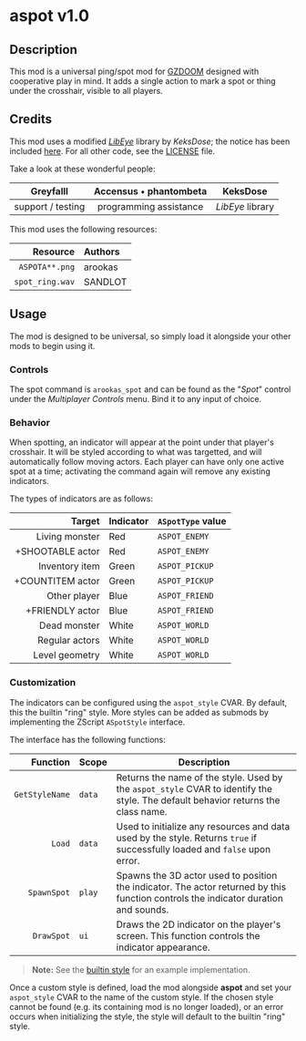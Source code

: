 
# aspot v1.0

## Description

This mod is a universal ping/spot mod for [GZDOOM](https://zdoom.org/index) designed with cooperative play in mind.
It adds a single action to mark a spot or thing under the crosshair, visible to all players.

## Credits

This mod uses a modified [_LibEye_](https://forum.zdoom.org/viewtopic.php?f=105&t=64566) library by _KeksDose_;
the notice has been included [here](./zscript/arookas/spot/projection.txt).
For all other code, see the [LICENSE](./LICENSE.md) file.

Take a look at these wonderful people:

| **Greyfalll** | **Accensus** &bullet; **phantombeta** | **KeksDose** |
|:-:|:-:|:-:|
| support / testing | programming assistance | _LibEye_ library |

This mod uses the following resources:

| Resource | Authors |
|---------:|:-------|
| `ASPOTA**.png` | arookas |
| `spot_ring.wav` | SANDLOT |

## Usage

The mod is designed to be universal, so simply load it alongside your other mods to begin using it.

### Controls

The spot command is `arookas_spot` and can be found as the "_Spot_" control under the _Multiplayer Controls_ menu.
Bind it to any input of choice.

### Behavior

When spotting, an indicator will appear at the point under that player's crosshair.
It will be styled according to what was targetted, and will automatically follow moving actors.
Each player can have only one active spot at a time; activating the command again will remove any existing indicators.

The types of indicators are as follows:

| Target | Indicator | `ASpotType` value |
|-------:|:----------|-------------------|
| Living monster | Red | `ASPOT_ENEMY` |
| +SHOOTABLE actor | Red | `ASPOT_ENEMY` |
| Inventory item | Green | `ASPOT_PICKUP` |
| +COUNTITEM actor | Green | `ASPOT_PICKUP` |
| Other player | Blue | `ASPOT_FRIEND` |
| +FRIENDLY actor | Blue | `ASPOT_FRIEND` |
| Dead monster | White | `ASPOT_WORLD ` |
| Regular actors | White | `ASPOT_WORLD`     |
| Level geometry | White | `ASPOT_WORLD`     |

### Customization

The indicators can be configured using the `aspot_style` CVAR.
By default, this the builtin "ring" style.
More styles can be added as submods by implementing the ZScript `ASpotStyle` interface.

The interface has the following functions:

| Function | Scope | Description |
|---------:|-------|-------------|
| `GetStyleName` | `data` | Returns the name of the style. Used by the `aspot_style` CVAR to identify the style. The default behavior returns the class name. |
| `Load` | `data` | Used to initialize any resources and data used by the style. Returns `true` if successfully loaded and `false` upon error. |
| `SpawnSpot` | `play` | Spawns the 3D actor used to position the indicator. The actor returned by this function controls the indicator duration and sounds. |
| `DrawSpot` | `ui` | Draws the 2D indicator on the player's screen. This function controls the indicator appearance. |

> **Note:** See the [builtin style](./zscript/arookas/spot/styles/ring.txt) for an example implementation.

Once a custom style is defined, load the mod alongside **aspot** and set your `aspot_style` CVAR to the name of the custom style.
If the chosen style cannot be found (e.g. its containing mod is no longer loaded), or an error occurs when initializing the style, the style will default to the builtin "ring" style.
